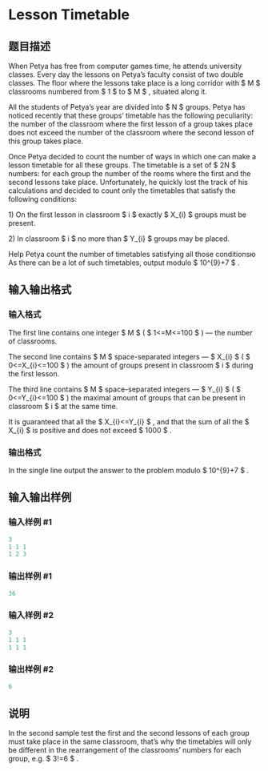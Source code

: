 # Lesson Timetable

## 题目描述

When Petya has free from computer games time, he attends university classes. Every day the lessons on Petya’s faculty consist of two double classes. The floor where the lessons take place is a long corridor with $ M $ classrooms numbered from $ 1 $ to $ M $ , situated along it.

All the students of Petya’s year are divided into $ N $ groups. Petya has noticed recently that these groups’ timetable has the following peculiarity: the number of the classroom where the first lesson of a group takes place does not exceed the number of the classroom where the second lesson of this group takes place.

Once Petya decided to count the number of ways in which one can make a lesson timetable for all these groups. The timetable is a set of $ 2N $ numbers: for each group the number of the rooms where the first and the second lessons take place. Unfortunately, he quickly lost the track of his calculations and decided to count only the timetables that satisfy the following conditions:

1\) On the first lesson in classroom $ i $ exactly $ X_{i} $ groups must be present.

2\) In classroom $ i $ no more than $ Y_{i} $ groups may be placed.

Help Petya count the number of timetables satisfying all those conditionsю As there can be a lot of such timetables, output modulo $ 10^{9}+7 $ .

## 输入输出格式

### 输入格式

The first line contains one integer $ M $ ( $ 1<=M<=100 $ ) — the number of classrooms.

The second line contains $ M $ space-separated integers — $ X_{i} $ ( $ 0<=X_{i}<=100 $ ) the amount of groups present in classroom $ i $ during the first lesson.

The third line contains $ M $ space-separated integers — $ Y_{i} $ ( $ 0<=Y_{i}<=100 $ ) the maximal amount of groups that can be present in classroom $ i $ at the same time.

It is guaranteed that all the $ X_{i}<=Y_{i} $ , and that the sum of all the $ X_{i} $ is positive and does not exceed $ 1000 $ .

### 输出格式

In the single line output the answer to the problem modulo $ 10^{9}+7 $ .

## 输入输出样例

### 输入样例 #1

```cpp
3
1 1 1
1 2 3

```
### 输出样例 #1

```cpp
36

```
### 输入样例 #2

```cpp
3
1 1 1
1 1 1

```
### 输出样例 #2

```cpp
6

```
## 说明

In the second sample test the first and the second lessons of each group must take place in the same classroom, that’s why the timetables will only be different in the rearrangement of the classrooms’ numbers for each group, e.g. $ 3!=6 $ .

